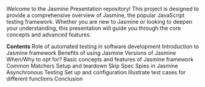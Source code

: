Welcome to the Jasmine Presentation repository! 
This project is designed to provide a comprehensive overview of Jasmine, the popular JavaScript testing framework. 
Whether you are new to Jasmine or looking to deepen your understanding, this presentation will guide you through the core concepts and advanced features.

**Contents**
Role of automated testing in software development
Introduction to Jasmine framework 
Benefits of using Jasmine
Versions of Jasmine 
When/Why to opt for? 
Basic concepts and features of Jasmine framework
Common Matchers
Setup and teardown
Skip Spec
Spies in Jasmine
Asynchronous Testing
Set up and configuration 
Illustrate test cases for different functions
Conclusion

